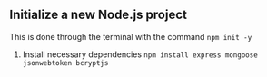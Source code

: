 ## Initialize a new Node.js project
This is done through the terminal with the command `npm init -y`

1. Install necessary dependencies
`npm install express mongoose jsonwebtoken bcryptjs`
